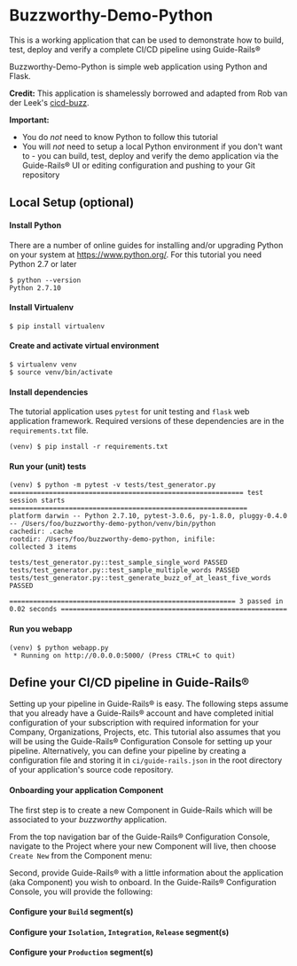 # Buzzworthy-Demo-Python
<!-- an old comment -->
<!-- another inline comment -->
This is a working application that can be used to demonstrate how to build, test, deploy and verify a complete CI/CD pipeline using Guide-Rails®

Buzzworthy-Demo-Python is simple web application using Python and Flask.

__Credit:__ This application is shamelessly borrowed and adapted from Rob van der Leek's [cicd-buzz](https://github.com/robvanderleek/cicd-buzz).

__Important:__
 * You do *not* need to know Python to follow this tutorial
 * You will *not* need to setup a local Python environment if you don't want to - you can build, test, deploy and verify the demo application via the Guide-Rails® UI or editing configuration and pushing to your Git repository


## Local Setup (optional)
#### Install Python

   There are a number of online guides for installing and/or upgrading Python on your system at https://www.python.org/. For this tutorial you need Python 2.7 or later

```
$ python --version
Python 2.7.10
```

#### Install Virtualenv
```
$ pip install virtualenv
```

#### Create and activate virtual environment
```
$ virtualenv venv
$ source venv/bin/activate
```

#### Install dependencies
The tutorial application uses `pytest` for unit testing and `flask` web application framework. Required versions of these dependencies are in the `requirements.txt` file.
```
(venv) $ pip install -r requirements.txt
```

#### Run your (unit) tests
```
(venv) $ python -m pytest -v tests/test_generator.py
=========================================================== test session starts ============================================================
platform darwin -- Python 2.7.10, pytest-3.0.6, py-1.8.0, pluggy-0.4.0 -- /Users/foo/buzzworthy-demo-python/venv/bin/python
cachedir: .cache
rootdir: /Users/foo/buzzworthy-demo-python, inifile:
collected 3 items

tests/test_generator.py::test_sample_single_word PASSED
tests/test_generator.py::test_sample_multiple_words PASSED
tests/test_generator.py::test_generate_buzz_of_at_least_five_words PASSED

========================================================= 3 passed in 0.02 seconds =========================================================
```
#### Run you webapp
```
(venv) $ python webapp.py
 * Running on http://0.0.0.0:5000/ (Press CTRL+C to quit)
```

## Define your CI/CD pipeline in Guide-Rails®
Setting up your pipeline in Guide-Rails® is easy. The following steps assume that you already have a Guide-Rails® account and have completed initial configuration of your subscription with required information for your Company, Organizations, Projects, etc. This tutorial also assumes that you will be using the Guide-Rails® Configuration Console for setting up your pipeline. Alternatively, you can define your pipeline by creating a  configuration file and storing it in `ci/guide-rails.json` in the root directory of your application's source code repository.

#### Onboarding your application Component
The first step is to create a new Component in Guide-Rails which will be associated to your *buzzworthy* application.

From the top navigation bar of the Guide-Rails® Configuration Console, navigate to the Project where your new Component will live, then choose `Create New` from the Component menu:


Second, provide Guide-Rails® with a little information about the application (aka Component) you wish to onboard. In the Guide-Rails® Configuration Console, you will provide the following:



#### Configure your `Build` segment(s)


#### Configure your `Isolation`, `Integration`, `Release` segment(s)


#### Configure your `Production` segment(s)

